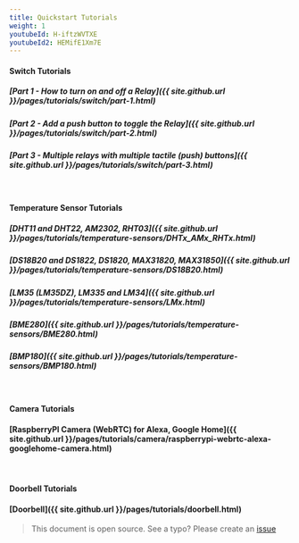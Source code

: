 ```yaml
---
title: Quickstart Tutorials
weight: 1
youtubeId: H-iftzWVTXE
youtubeId2: HEMifE1Xm7E
---
```

 

#### Switch Tutorials

##### [Part 1 - How to turn on and off a Relay]({{ site.github.url }}/pages/tutorials/switch/part-1.html)

##### [Part 2 - Add a push button to toggle the Relay]({{ site.github.url }}/pages/tutorials/switch/part-2.html)

##### [Part 3 - Multiple relays with multiple tactile (push) buttons]({{ site.github.url }}/pages/tutorials/switch/part-3.html)

<br>

#### Temperature Sensor Tutorials

##### [DHT11 and DHT22, AM2302, RHT03]({{ site.github.url }}/pages/tutorials/temperature-sensors/DHTx_AMx_RHTx.html)

##### [DS18B20 and DS1822, DS1820, MAX31820, MAX31850]({{ site.github.url }}/pages/tutorials/temperature-sensors/DS18B20.html)

##### [LM35 (LM35DZ), LM335 and LM34]({{ site.github.url }}/pages/tutorials/temperature-sensors/LMx.html)

##### [BME280]({{ site.github.url }}/pages/tutorials/temperature-sensors/BME280.html)

##### [BMP180]({{ site.github.url }}/pages/tutorials/temperature-sensors/BMP180.html)

<br>

#### Camera Tutorials
#### [RaspberryPI Camera (WebRTC) for Alexa, Google Home]({{ site.github.url }}/pages/tutorials/camera/raspberrypi-webrtc-alexa-googlehome-camera.html)  

<br>

#### Doorbell Tutorials
#### [Doorbell]({{ site.github.url }}/pages/tutorials/doorbell.html)  

> This document is open source. See a typo? Please create an [issue](https://github.com/sinricpro/help-docs)